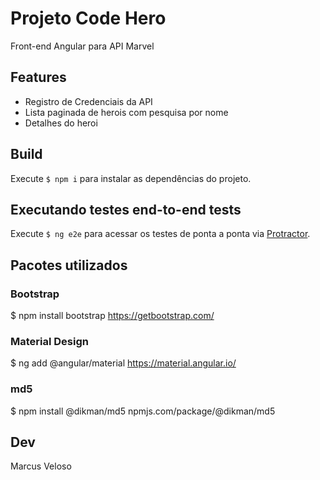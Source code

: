 # Projeto Code Hero

Front-end Angular para API Marvel

## Features

- Registro de Credenciais da API
- Lista paginada de herois com pesquisa por nome
- Detalhes do heroi

## Build

Execute `$ npm i` para instalar as dependências do projeto.

## Executando testes end-to-end tests

Execute `$ ng e2e` para acessar os testes de ponta a ponta via [Protractor](http://www.protractortest.org/).

## Pacotes utilizados

### Bootstrap
$ npm install bootstrap
https://getbootstrap.com/

### Material Design
$ ng add @angular/material
https://material.angular.io/

### md5
$ npm install @dikman/md5
npmjs.com/package/@dikman/md5

## Dev
Marcus Veloso